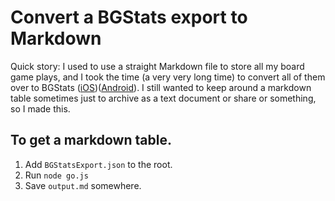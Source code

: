 # Convert a BGStats export to Markdown
Quick story: I used to use a straight Markdown file to store all my board game plays, and I took the time (a very very long time) to convert all of them over to BGStats ([iOS](https://apps.apple.com/us/app/board-game-stats/id892542000))([Android](https://play.google.com/store/apps/details?id=nl.eerko.boardgamestats&hl=en_US)). I still wanted to keep around a markdown table sometimes just to archive as a text document or share or something, so I made this.

## To get a markdown table.
1. Add `BGStatsExport.json` to the root.
2. Run `node go.js`
3. Save `output.md` somewhere.
